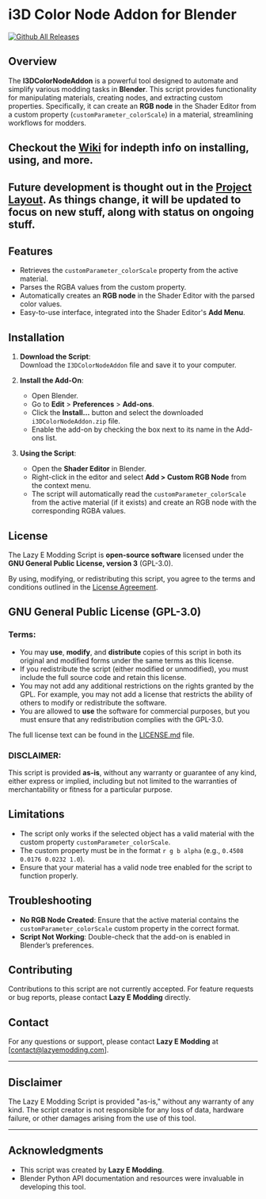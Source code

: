# i3D Color Node Addon for Blender
[![Github All Releases](https://img.shields.io/github/downloads/lazyemodding/i3dColorNodeAddon/total.svg)]()
## Overview

The **I3DColorNodeAddon** is a powerful tool designed to automate and simplify various modding tasks in **Blender**. This script provides functionality for manipulating materials, creating nodes, and extracting custom properties. Specifically, it can create an **RGB node** in the Shader Editor from a custom property (`customParameter_colorScale`) in a material, streamlining workflows for modders.

## Checkout the [Wiki](https://github.com/Lazy-E-Modding/i3DColorNodeAddon/wiki) for indepth info on installing, using, and more.

## Future development is thought out in the [Project Layout](https://github.com/orgs/Lazy-E-Modding/projects/4). As things change, it will be updated to focus on new stuff, along with status on ongoing stuff. 
## Features

- Retrieves the `customParameter_colorScale` property from the active material.
- Parses the RGBA values from the custom property.
- Automatically creates an **RGB node** in the Shader Editor with the parsed color values.
- Easy-to-use interface, integrated into the Shader Editor's **Add Menu**.

## Installation

1. **Download the Script**:  
   Download the `I3DColorNodeAddon` file and save it to your computer.

2. **Install the Add-On**:
   - Open Blender.
   - Go to **Edit** > **Preferences** > **Add-ons**.
   - Click the **Install...** button and select the downloaded `i3DColorNodeAddon.zip` file.
   - Enable the add-on by checking the box next to its name in the Add-ons list.

3. **Using the Script**:
   - Open the **Shader Editor** in Blender.
   - Right-click in the editor and select **Add > Custom RGB Node** from the context menu.
   - The script will automatically read the `customParameter_colorScale` from the active material (if it exists) and create an RGB node with the corresponding RGBA values.

## License

The Lazy E Modding Script is **open-source software** licensed under the **GNU General Public License, version 3** (GPL-3.0).

By using, modifying, or redistributing this script, you agree to the terms and conditions outlined in the [License Agreement](LICENSE).

## GNU General Public License (GPL-3.0)

### Terms:
- You may **use**, **modify**, and **distribute** copies of this script in both its original and modified forms under the same terms as this license.
- If you redistribute the script (either modified or unmodified), you must include the full source code and retain this license.
- You may not add any additional restrictions on the rights granted by the GPL. For example, you may not add a license that restricts the ability of others to modify or redistribute the software.
- You are allowed to **use** the software for commercial purposes, but you must ensure that any redistribution complies with the GPL-3.0.

The full license text can be found in the [LICENSE.md](LICENSE) file.

### DISCLAIMER:
This script is provided **as-is**, without any warranty or guarantee of any kind, either express or implied, including but not limited to the warranties of merchantability or fitness for a particular purpose.

## Limitations

- The script only works if the selected object has a valid material with the custom property `customParameter_colorScale`.
- The custom property must be in the format `r g b alpha` (e.g., `0.4508 0.0176 0.0232 1.0`).
- Ensure that your material has a valid node tree enabled for the script to function properly.

## Troubleshooting

- **No RGB Node Created**: Ensure that the active material contains the `customParameter_colorScale` custom property in the correct format.
- **Script Not Working**: Double-check that the add-on is enabled in Blender’s preferences.

## Contributing

Contributions to this script are not currently accepted. For feature requests or bug reports, please contact **Lazy E Modding** directly.

## Contact

For any questions or support, please contact **Lazy E Modding** at [contact@lazyemodding.com].

---

## Disclaimer

The Lazy E Modding Script is provided "as-is," without any warranty of any kind. The script creator is not responsible for any loss of data, hardware failure, or other damages arising from the use of this tool.

---

## Acknowledgments

- This script was created by **Lazy E Modding**.
- Blender Python API documentation and resources were invaluable in developing this tool.
